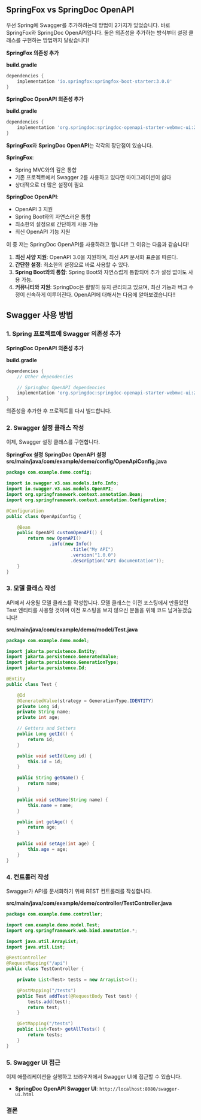 
## SpringFox vs SpringDoc OpenAPI
우선 Spring에 Swagger를 추가하려는데 방법이 2가지가 있었습니다. 바로 SpringFox와 SpringDoc OpenAPI입니다. 둘은 의존성을 추가하는 방식부터 설정 클래스를 구현하는 방법까지 달랐습니다!

**SpringFox 의존성 추가**

**build.gradle**
```groovy
dependencies {
    implementation 'io.springfox:springfox-boot-starter:3.0.0'
}
```

**SpringDoc OpenAPI 의존성 추가**

**build.gradle**
```groovy
dependencies {
    implementation 'org.springdoc:springdoc-openapi-starter-webmvc-ui:2.2.0'
}
```

**SpringFox**와 **SpringDoc OpenAPI**는 각각의 장단점이 있습니다.

**SpringFox**:
- Spring MVC와의 깊은 통합
- 기존 프로젝트에서 Swagger 2를 사용하고 있다면 마이그레이션이 쉽다
- 상대적으로 더 많은 설정이 필요

**SpringDoc OpenAPI**:
- OpenAPI 3 지원
- Spring Boot와의 자연스러운 통합
- 최소한의 설정으로 간단하게 사용 가능
- 최신 OpenAPI 기능 지원

이 중 저는 SpringDoc OpenAPI를 사용하려고 합니다!! 그 이유는 다음과 같습니다!
1. **최신 사양 지원**: OpenAPI 3.0을 지원하며, 최신 API 문서화 표준을 따른다.
2. **간단한 설정**: 최소한의 설정으로 바로 사용할 수 있다.
3. **Spring Boot와의 통합**: Spring Boot와 자연스럽게 통합되어 추가 설정 없이도 사용 가능.
4. **커뮤니티와 지원**: SpringDoc은 활발히 유지 관리되고 있으며, 최신 기능과 버그 수정이 신속하게 이루어진다.
OpenAPI에 대해서는 다음에 알아보겠습니다!!

## Swagger 사용 방법
### 1. Spring 프로젝트에 Swagger 의존성 추가
**SpringDoc OpenAPI 의존성 추가**

**build.gradle**
```groovy
dependencies {
    // Other dependencies

    // SpringDoc OpenAPI dependencies
    implementation 'org.springdoc:springdoc-openapi-starter-webmvc-ui:2.2.0'
}
```

의존성을 추가한 후 프로젝트를 다시 빌드합니다.


### 2. Swagger 설정 클래스 작성

이제, Swagger 설정 클래스를 구현합니다.

**SpringFox 설정**
**SpringDoc OpenAPI 설정**
**src/main/java/com/example/demo/config/OpenApiConfig.java**
```java
package com.example.demo.config;

import io.swagger.v3.oas.models.info.Info;
import io.swagger.v3.oas.models.OpenAPI;
import org.springframework.context.annotation.Bean;
import org.springframework.context.annotation.Configuration;

@Configuration
public class OpenApiConfig {

    @Bean
    public OpenAPI customOpenAPI() {
        return new OpenAPI()
                .info(new Info()
                        .title("My API")
                        .version("1.0.0")
                        .description("API documentation"));
    }
}
```
### 3. 모델 클래스 작성

API에서 사용될 모델 클래스를 작성합니다. 모델 클래스는 이전 포스팅에서 만들었던 Test 엔티티를 사용할 것이며 이전 포스팅을 보지 않으신 분들을 위해 코드 남겨놓겠습니다!

**src/main/java/com/example/demo/model/Test.java**
```java
package com.example.demo.model;

import jakarta.persistence.Entity;
import jakarta.persistence.GeneratedValue;
import jakarta.persistence.GenerationType;
import jakarta.persistence.Id;

@Entity
public class Test {

    @Id
    @GeneratedValue(strategy = GenerationType.IDENTITY)
    private Long id;
    private String name;
    private int age;

    // Getters and Setters
    public Long getId() {
        return id;
    }

    public void setId(Long id) {
        this.id = id;
    }

    public String getName() {
        return name;
    }

    public void setName(String name) {
        this.name = name;
    }

    public int getAge() {
        return age;
    }

    public void setAge(int age) {
        this.age = age;
    }
}
```
### 4. 컨트롤러 작성

Swagger가 API를 문서화하기 위해 REST 컨트롤러를 작성합니다.

**src/main/java/com/example/demo/controller/TestController.java**
```java
package com.example.demo.controller;

import com.example.demo.model.Test;
import org.springframework.web.bind.annotation.*;

import java.util.ArrayList;
import java.util.List;

@RestController
@RequestMapping("/api")
public class TestController {

    private List<Test> tests = new ArrayList<>();

    @PostMapping("/tests")
    public Test addTest(@RequestBody Test test) {
        tests.add(test);
        return test;
    }

    @GetMapping("/tests")
    public List<Test> getAllTests() {
        return tests;
    }
}
```



### 5. Swagger UI 접근

이제 애플리케이션을 실행하고 브라우저에서 Swagger UI에 접근할 수 있습니다.

- **SpringDoc OpenAPI Swagger UI**: `http://localhost:8080/swagger-ui.html`



### 결론

